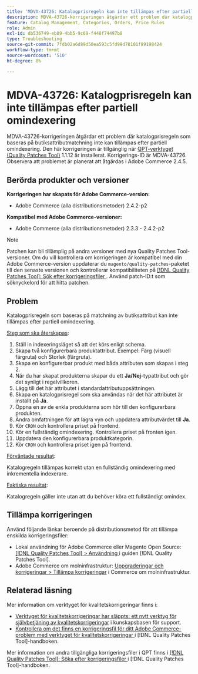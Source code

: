 ```yaml
---
title: 'MDVA-43726: Katalogprisregeln kan inte tillämpas efter partiell omindexering'
description: MDVA-43726-korrigeringen åtgärdar ett problem där katalogprisregeln som baseras på butiksattributmatchning inte kan tillämpas efter partiell omindexering. Den här korrigeringen är tillgänglig när [QPT-verktyget (Quality Patches Tool)](https://experienceleague.adobe.com/sv/docs/commerce-operations/tools/quality-patches-tool/quality-patches-tool-to-self-serve-quality-patches) 1.1.12 är installerat. Korrigerings-ID är MDVA-43726. Observera att problemet är planerat att åtgärdas i Adobe Commerce 2.4.5.
feature: Catalog Management, Categories, Orders, Price Rules
role: Admin
exl-id: db536749-eb89-4bb5-9c69-f448f74497b8
type: Troubleshooting
source-git-commit: 7fdb02a6d89d50ea593c5fd99d78101f89198424
workflow-type: tm+mt
source-wordcount: '510'
ht-degree: 0%

---
```


# MDVA-43726: Katalogprisregeln kan inte tillämpas efter partiell omindexering

MDVA-43726-korrigeringen åtgärdar ett problem där katalogprisregeln som baseras på butiksattributmatchning inte kan tillämpas efter partiell omindexering. Den här korrigeringen är tillgänglig när [QPT-verktyget (Quality Patches Tool)](https://experienceleague.adobe.com/sv/docs/commerce-operations/tools/quality-patches-tool/quality-patches-tool-to-self-serve-quality-patches) 1.1.12 är installerat. Korrigerings-ID är MDVA-43726. Observera att problemet är planerat att åtgärdas i Adobe Commerce 2.4.5.

## Berörda produkter och versioner

**Korrigeringen har skapats för Adobe Commerce-version:**

* Adobe Commerce (alla distributionsmetoder) 2.4.2-p2

**Kompatibel med Adobe Commerce-versioner:**

* Adobe Commerce (alla distributionsmetoder) 2.3.3 - 2.4.2-p2

>[!NOTE]
>
>Patchen kan bli tillämplig på andra versioner med nya Quality Patches Tool-versioner. Om du vill kontrollera om korrigeringen är kompatibel med din Adobe Commerce-version uppdaterar du `magento/quality-patches`-paketet till den senaste versionen och kontrollerar kompatibiliteten på [[!DNL Quality Patches Tool]: Sök efter korrigeringsfiler ](https://experienceleague.adobe.com/sv/docs/commerce-operations/tools/quality-patches-tool/quality-patches-tool-to-self-serve-quality-patches). Använd patch-ID:t som söknyckelord för att hitta patchen.

## Problem

Katalogprisregeln som baseras på matchning av butiksattribut kan inte tillämpas efter partiell omindexering.

<u>Steg som ska återskapas</u>:

1. Ställ in indexeringsläget så att det körs enligt schema.
1. Skapa två konfigurerbara produktattribut. Exempel: Färg (visuell färgruta) och Storlek (färgruta).
1. Skapa en konfigurerbar produkt med båda attributen som skapas i steg 2.
1. När du har skapat produkterna skapar du ett **Ja/Nej**-typattribut och gör det synligt i regelvillkoren.
1. Lägg till det här attributet i standardattributuppsättningen.
1. Skapa en katalogprisregel som ska användas när det här attributet är inställt på **Ja**.
1. Öppna en av de enkla produkterna som hör till den konfigurerbara produkten.
1. Ändra omfattningen för att lagra vyn och uppdatera attributvärdet till **Ja**.
1. Kör `CRON` och kontrollera priset på frontend.
1. Kör en fullständig omindexering. Kontrollera priset på fronten igen.
1. Uppdatera den konfigurerbara produktkategorin.
1. Kör `CRON` och kontrollera priset igen på frontend.

<u>Förväntade resultat</u>:

Katalogregeln tillämpas korrekt utan en fullständig omindexering med inkrementella indexerare.

<u>Faktiska resultat</u>:

Katalogregeln gäller inte utan att du behöver köra ett fullständigt omindex.

## Tillämpa korrigeringen

Använd följande länkar beroende på distributionsmetod för att tillämpa enskilda korrigeringsfiler:

* Lokal användning för Adobe Commerce eller Magento Open Source: [[!DNL Quality Patches Tool] > Användning ](/help/tools/quality-patches-tool/usage.md) i guiden [!DNL Quality Patches Tool].
* Adobe Commerce om molninfrastruktur: [Uppgraderingar och korrigeringar > Tillämpa korrigeringar](https://experienceleague.adobe.com/docs/commerce-cloud-service/user-guide/develop/upgrade/apply-patches.html?lang=sv-SE) i Commerce om molninfrastruktur.

## Relaterad läsning

Mer information om verktyget för kvalitetskorrigeringar finns i:

* [Verktyget för kvalitetskorrigeringar har släppts: ett nytt verktyg för självbetjäning av kvalitetskorrigeringar](https://experienceleague.adobe.com/sv/docs/commerce-operations/tools/quality-patches-tool/quality-patches-tool-to-self-serve-quality-patches) i kunskapsbasen för support.
* [Kontrollera om det finns en korrigeringsfil för ditt Adobe Commerce-problem med verktyget för kvalitetskorrigeringar ](/help/tools/quality-patches-tool/patches-available-in-qpt/check-patch-for-magento-issue-with-magento-quality-patches.md) i [!DNL Quality Patches Tool]-handboken.

Mer information om andra tillgängliga korrigeringsfiler i QPT finns i [[!DNL Quality Patches Tool]: Söka efter korrigeringsfiler ](https://experienceleague.adobe.com/tools/commerce-quality-patches/index.html?lang=sv-SE) i [!DNL Quality Patches Tool]-handboken.
